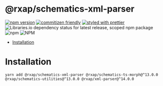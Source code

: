 @rxap/schematics-xml-parser
======

[![npm version](https://img.shields.io/npm/v/@rxap/schematics-xml-parser?style=flat-square)](https://www.npmjs.com/package/@rxap/schematics-xml-parser)
[![commitizen friendly](https://img.shields.io/badge/commitizen-friendly-brightgreen.svg?style=flat-square)](https://commitizen.github.io/cz-cli/)
[![styled with prettier](https://img.shields.io/badge/styled_with-prettier-ff69b4.svg?style=flat-square)](https://github.com/prettier/prettier)
![Libraries.io dependency status for latest release, scoped npm package](https://img.shields.io/librariesio/release/npm/@rxap/schematics-xml-parser)
![npm](https://img.shields.io/npm/dm/@rxap/schematics-xml-parser)
![NPM](https://img.shields.io/npm/l/@rxap/schematics-xml-parser)

> 

- [Installation](#installation)

# Installation

```
yarn add @rxap/schematics-xml-parser @rxap/schematics-ts-morph@^13.0.0 @rxap/schematics-utilities@^13.0.0 @rxap/xml-parser@^14.0.0
```

